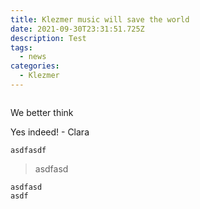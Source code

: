 ```yaml
---
title: Klezmer music will save the world
date: 2021-09-30T23:31:51.725Z
description: Test
tags:
  - news
categories:
  - Klezmer
---
```

![]()

We better think

Yes indeed! - Clara

`asdfasdf`

> asdfasd

```
asdfasd
asdf
```